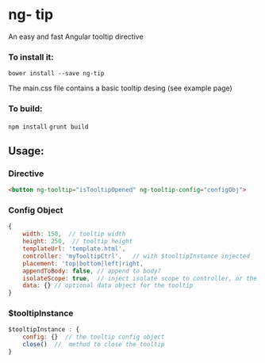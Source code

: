 # ng- tip
An easy and fast Angular tooltip directive

### To install it:

`bower install --save ng-tip`

The main.css file contains a basic tooltip desing (see example page)

### To build:

`npm install`
`grunt build`

## Usage:

### Directive

```html
<button ng-tooltip="isTooltipOpened" ng-tooltip-config="configObj">
```

### Config Object

```javascript
{
    width: 150,  // tooltip width
    height: 250,  // tooltip height
    templateUrl: 'template.html',
    controller: 'myTooltipCtrl',   // with $tooltipInstance injected
    placement: 'top|bottom|left|right,
    appendToBody: false, // append to body?
    isolateScope: true,  // inject isolate scope to controller, or the parent scope?
    data: {} // optional data object for the tooltip
}
```

### $tooltipInstance

```javascript
$tooltipInstance : {
    config: {}  // the tooltip config object
    close()  //  method to close the tooltip
}
```
          

